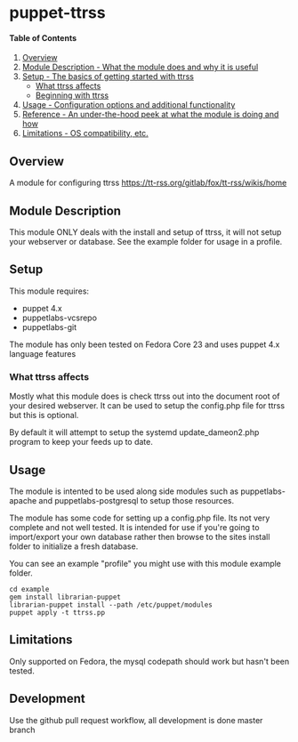 # puppet-ttrss

#### Table of Contents

1. [Overview](#overview)
2. [Module Description - What the module does and why it is useful](#module-description)
3. [Setup - The basics of getting started with ttrss](#setup)
    * [What ttrss affects](#what-ttrss-affects)
    * [Beginning with ttrss](#beginning-with-ttrss)
4. [Usage - Configuration options and additional functionality](#usage)
5. [Reference - An under-the-hood peek at what the module is doing and how](#reference)
5. [Limitations - OS compatibility, etc.](#limitations)

## Overview

A module for configuring ttrss https://tt-rss.org/gitlab/fox/tt-rss/wikis/home

## Module Description

This module ONLY deals with the install and setup of ttrss, it will not setup
your webserver or database. See the example folder for usage in a profile.

## Setup

This module requires:
* puppet 4.x
* puppetlabs-vcsrepo
* puppetlabs-git

The module has only been tested on Fedora Core 23 and uses puppet 4.x language features

### What ttrss affects

Mostly what this module does is check ttrss out into the document root of your
desired webserver. It can be used to setup the config.php file for ttrss but
this is optional.

By default it will attempt to setup the systemd update_dameon2.php program to 
keep your feeds up to date.

## Usage

The module is intented to be used along side modules such as puppetlabs-apache
and puppetlabs-postgresql to setup those resources.  

The module has some code for setting up a config.php file.  Its not very complete
and not well tested.  It is intended for use if you're going to import/export your
own database rather then browse to the sites install folder to initialize a fresh
database.

You can see an example "profile" you might use with this module example folder.

```shell
cd example
gem install librarian-puppet 
librarian-puppet install --path /etc/puppet/modules
puppet apply -t ttrss.pp
```

## Limitations

Only supported on Fedora, the mysql codepath should work but hasn't been tested.

## Development

Use the github pull request workflow, all development is done master branch
